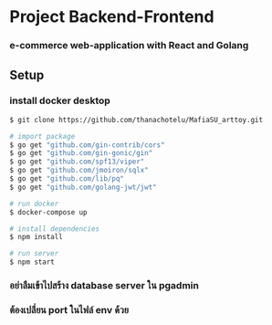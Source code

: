 # Project Backend-Frontend

### e-commerce web-application with React and Golang

## Setup
### install docker desktop

``` bash
$ git clone https://github.com/thanachotelu/MafiaSU_arttoy.git

# import package
$ go get "github.com/gin-contrib/cors"
$ go get "github.com/gin-gonic/gin"
$ go get "github.com/spf13/viper"
$ go get "github.com/jmoiron/sqlx"
$ go get "github.com/lib/pq"
$ go get "github.com/golang-jwt/jwt"

# run docker
$ docker-compose up

# install dependencies
$ npm install

# run server
$ npm start
```

### อย่าลืมเข้าไปสร้าง database server ใน pgadmin
### ต้องเปลี่ยน port ในไฟล์ **env** ด้วย
